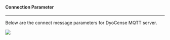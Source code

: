 #### Connection Parameter
---
Below are the connect message parameters for DyoCense MQTT server.

![](/images/AllTables/connectionparameter.png)
